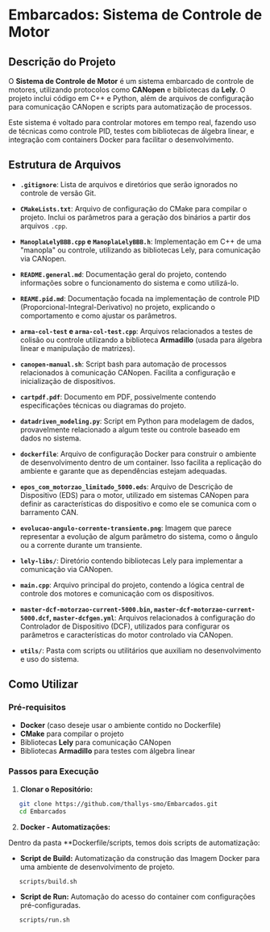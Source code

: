 # Embarcados: Sistema de Controle de Motor

## Descrição do Projeto

O **Sistema de Controle de Motor** é um sistema embarcado de controle de motores, utilizando protocolos como **CANopen** e bibliotecas da **Lely**. O projeto inclui código em C++ e Python, além de arquivos de configuração para comunicação CANopen e scripts para automatização de processos.

Este sistema é voltado para controlar motores em tempo real, fazendo uso de técnicas como controle PID, testes com bibliotecas de álgebra linear, e integração com containers Docker para facilitar o desenvolvimento.

## Estrutura de Arquivos

- **`.gitignore`**: Lista de arquivos e diretórios que serão ignorados no controle de versão Git.
  
- **`CMakeLists.txt`**: Arquivo de configuração do CMake para compilar o projeto. Inclui os parâmetros para a geração dos binários a partir dos arquivos `.cpp`.

- **`ManoplaLelyBBB.cpp` e `ManoplaLelyBBB.h`**: Implementação em C++ de uma "manopla" ou controle, utilizando as bibliotecas Lely, para comunicação via CANopen.

- **`README.general.md`**: Documentação geral do projeto, contendo informações sobre o funcionamento do sistema e como utilizá-lo.

- **`REAME.pid.md`**: Documentação focada na implementação de controle PID (Proporcional-Integral-Derivativo) no projeto, explicando o comportamento e como ajustar os parâmetros.

- **`arma-col-test` e `arma-col-test.cpp`**: Arquivos relacionados a testes de colisão ou controle utilizando a biblioteca **Armadillo** (usada para álgebra linear e manipulação de matrizes).

- **`canopen-manual.sh`**: Script bash para automação de processos relacionados à comunicação CANopen. Facilita a configuração e inicialização de dispositivos.

- **`cartpdf.pdf`**: Documento em PDF, possivelmente contendo especificações técnicas ou diagramas do projeto.

- **`datadriven_modeling.py`**: Script em Python para modelagem de dados, provavelmente relacionado a algum teste ou controle baseado em dados no sistema.

- **`dockerfile`**: Arquivo de configuração Docker para construir o ambiente de desenvolvimento dentro de um container. Isso facilita a replicação do ambiente e garante que as dependências estejam adequadas.

- **`epos_com_motorzao_limitado_5000.eds`**: Arquivo de Descrição de Dispositivo (EDS) para o motor, utilizado em sistemas CANopen para definir as características do dispositivo e como ele se comunica com o barramento CAN.

- **`evolucao-angulo-corrente-transiente.png`**: Imagem que parece representar a evolução de algum parâmetro do sistema, como o ângulo ou a corrente durante um transiente.

- **`lely-libs/`**: Diretório contendo bibliotecas Lely para implementar a comunicação via CANopen.

- **`main.cpp`**: Arquivo principal do projeto, contendo a lógica central de controle dos motores e comunicação com os dispositivos.

- **`master-dcf-motorzao-current-5000.bin`, `master-dcf-motorzao-current-5000.dcf`, `master-dcfgen.yml`**: Arquivos relacionados à configuração do Controlador de Dispositivo (DCF), utilizados para configurar os parâmetros e características do motor controlado via CANopen.

- **`utils/`**: Pasta com scripts ou utilitários que auxiliam no desenvolvimento e uso do sistema.

## Como Utilizar

### Pré-requisitos

- **Docker** (caso deseje usar o ambiente contido no Dockerfile)
- **CMake** para compilar o projeto
- Bibliotecas **Lely** para comunicação CANopen
- Bibliotecas **Armadillo** para testes com álgebra linear

### Passos para Execução

1. **Clonar o Repositório:**

```bash
   git clone https://github.com/thallys-smo/Embarcados.git
   cd Embarcados
```

2. **Docker - Automatizações:**

Dentro da pasta **Dockerfile/scripts, temos dois scripts de automatização: 

* **Script de Build:** Automatização da construção das Imagem Docker para uma ambiente de desenvolvimento de projeto. 

```bash
   scripts/build.sh
```
* **Script de Run:** Automação do acesso do container com configurações pré-configuradas. 

```bash
   scripts/run.sh
```
